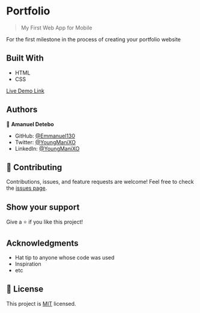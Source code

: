 
# Portfolio

> My First Web App for Mobile

For the first milestone in the process of creating your portfolio website


## Built With

- HTML
- CSS

[Live Demo Link]()

## Authors

👤 **Amanuel Detebo**
- GitHub: [@Emmanuel130](https://github.com/Emmanuel130)
- Twitter: [@YoungManiXO](https://twitter.com/YoungManiXO)
- LinkedIn: [@YoungManiXO](https://www.linkedin.com/in/YoungManiXO)

## 🤝 Contributing
Contributions, issues, and feature requests are welcome!
Feel free to check the [issues page](../../issues/).

## Show your support
Give a ⭐️ if you like this project!

## Acknowledgments
- Hat tip to anyone whose code was used
- Inspiration
- etc

## 📝 License
This project is [MIT](./MIT.md) licensed.
